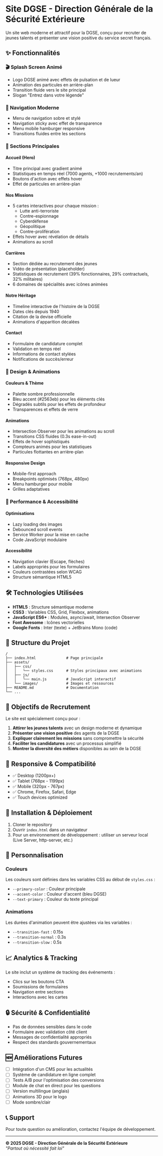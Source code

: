 # Site DGSE - Direction Générale de la Sécurité Extérieure

Un site web moderne et attractif pour la DGSE, conçu pour recruter de jeunes talents et présenter une vision positive du service secret français.

## ✨ Fonctionnalités

### 🎬 Splash Screen Animé
- Logo DGSE animé avec effets de pulsation et de lueur
- Animation des particules en arrière-plan
- Transition fluide vers le site principal
- Slogan "Entrez dans votre légende"

### 🧭 Navigation Moderne
- Menu de navigation sobre et stylé
- Navigation sticky avec effet de transparence
- Menu mobile hamburger responsive
- Transitions fluides entre les sections

### 🎯 Sections Principales

#### Accueil (Hero)
- Titre principal avec gradient animé
- Statistiques en temps réel (7000 agents, +1000 recrutements/an)
- Boutons d'action avec effets hover
- Effet de particules en arrière-plan

#### Nos Missions
- 5 cartes interactives pour chaque mission :
  - Lutte anti-terroriste
  - Contre-espionnage
  - Cyberdéfense
  - Géopolitique
  - Contre-prolifération
- Effets hover avec révélation de détails
- Animations au scroll

#### Carrières
- Section dédiée au recrutement des jeunes
- Vidéo de présentation (placeholder)
- Statistiques de recrutement (39% fonctionnaires, 29% contractuels, 32% militaires)
- 6 domaines de spécialités avec icônes animées

#### Notre Héritage
- Timeline interactive de l'histoire de la DGSE
- Dates clés depuis 1940
- Citation de la devise officielle
- Animations d'apparition décalées

#### Contact
- Formulaire de candidature complet
- Validation en temps réel
- Informations de contact stylées
- Notifications de succès/erreur

### 🎨 Design & Animations

#### Couleurs & Thème
- Palette sombre professionnelle
- Bleu accent (#2563eb) pour les éléments clés
- Dégradés subtils pour les effets de profondeur
- Transparences et effets de verre

#### Animations
- Intersection Observer pour les animations au scroll
- Transitions CSS fluides (0.3s ease-in-out)
- Effets de hover sophistiqués
- Compteurs animés pour les statistiques
- Particules flottantes en arrière-plan

#### Responsive Design
- Mobile-first approach
- Breakpoints optimisés (768px, 480px)
- Menu hamburger pour mobile
- Grilles adaptatives

### 🚀 Performance & Accessibilité

#### Optimisations
- Lazy loading des images
- Debounced scroll events
- Service Worker pour la mise en cache
- Code JavaScript modulaire

#### Accessibilité
- Navigation clavier (Escape, flèches)
- Labels appropriés pour les formulaires
- Couleurs contrastées selon WCAG
- Structure sémantique HTML5

## 🛠️ Technologies Utilisées

- **HTML5** : Structure sémantique moderne
- **CSS3** : Variables CSS, Grid, Flexbox, animations
- **JavaScript ES6+** : Modules, async/await, Intersection Observer
- **Font Awesome** : Icônes vectorielles
- **Google Fonts** : Inter (texte) + JetBrains Mono (code)

## 📁 Structure du Projet

```
/
├── index.html              # Page principale
├── assets/
│   ├── css/
│   │   └── styles.css      # Styles principaux avec animations
│   ├── js/
│   │   └── main.js         # JavaScript interactif
│   └── images/             # Images et ressources
├── README.md               # Documentation
└── ...
```

## 🎯 Objectifs de Recrutement

Le site est spécialement conçu pour :

1. **Attirer les jeunes talents** avec un design moderne et dynamique
2. **Présenter une vision positive** des agents de la DGSE
3. **Expliquer clairement les missions** sans compromettre la sécurité
4. **Faciliter les candidatures** avec un processus simplifié
5. **Montrer la diversité des métiers** disponibles au sein de la DGSE

## 📱 Responsive & Compatibilité

- ✅ Desktop (1200px+)
- ✅ Tablet (768px - 1199px)
- ✅ Mobile (320px - 767px)
- ✅ Chrome, Firefox, Safari, Edge
- ✅ Touch devices optimized

## 🔧 Installation & Déploiement

1. Cloner le repository
2. Ouvrir `index.html` dans un navigateur
3. Pour un environnement de développement : utiliser un serveur local (Live Server, http-server, etc.)

## 🎨 Personnalisation

### Couleurs
Les couleurs sont définies dans les variables CSS au début de `styles.css` :
- `--primary-color` : Couleur principale
- `--accent-color` : Couleur d'accent (bleu DGSE)
- `--text-primary` : Couleur du texte principal

### Animations
Les durées d'animation peuvent être ajustées via les variables :
- `--transition-fast` : 0.15s
- `--transition-normal` : 0.3s
- `--transition-slow` : 0.5s

## 📈 Analytics & Tracking

Le site inclut un système de tracking des événements :
- Clics sur les boutons CTA
- Soumissions de formulaires
- Navigation entre sections
- Interactions avec les cartes

## 🔒 Sécurité & Confidentialité

- Pas de données sensibles dans le code
- Formulaire avec validation côté client
- Messages de confidentialité appropriés
- Respect des standards gouvernementaux

## 🆕 Améliorations Futures

- [ ] Intégration d'un CMS pour les actualités
- [ ] Système de candidature en ligne complet
- [ ] Tests A/B pour l'optimisation des conversions
- [ ] Module de chat en direct pour les questions
- [ ] Version multilingue (anglais)
- [ ] Animations 3D pour le logo
- [ ] Mode sombre/clair

## 📞 Support

Pour toute question ou amélioration, contactez l'équipe de développement.

---

**© 2025 DGSE - Direction Générale de la Sécurité Extérieure**  
*"Partout où nécessité fait loi"*
